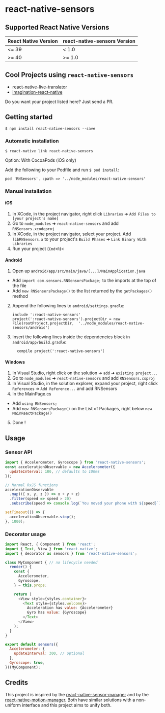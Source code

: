 
# react-native-sensors

## Supported React Native Versions

| React Native Version      | react-native-sensors Version |
|---------------------------|------------------------------|
| <= 39                     | < 1.0                        |
| >= 40                     | >= 1.0                       |

## Cool Projects using `react-native-sensors`

- [react-native-live-translator](https://github.com/agrcrobles/react-native-live-translator)
- [imagination-react-native](https://github.com/Matzielab/imagination-react-native)

Do you want your project listed here? Just send a PR.

## Getting started

`$ npm install react-native-sensors --save`

### Automatic installation

`$ react-native link react-native-sensors`

Option: With CocoaPods (iOS only)

Add the following to your Podfile and run `$ pod install`:

`pod 'RNSensors', :path => '../node_modules/react-native-sensors'`

### Manual installation

#### iOS

1. In XCode, in the project navigator, right click `Libraries` ➜ `Add Files to [your project's name]`
2. Go to `node_modules` ➜ `react-native-sensors` and add `RNSensors.xcodeproj`
3. In XCode, in the project navigator, select your project. Add `libRNSensors.a` to your project's `Build Phases` ➜ `Link Binary With Libraries`
4. Run your project (`Cmd+R`)<

#### Android

1. Open up `android/app/src/main/java/[...]/MainApplication.java`
  - Add `import com.sensors.RNSensorsPackage;` to the imports at the top of the file
  - Add `new RNSensorsPackage()` to the list returned by the `getPackages()` method
2. Append the following lines to `android/settings.gradle`:
  	```
  	include ':react-native-sensors'
  	project(':react-native-sensors').projectDir = new File(rootProject.projectDir, 	'../node_modules/react-native-sensors/android')
  	```
3. Insert the following lines inside the dependencies block in `android/app/build.gradle`:
  	```
      compile project(':react-native-sensors')
  	```

#### Windows

1. In Visual Studio, right click on the solution ➜ `add` ➜ `existing project...`
2. Go to `node_modules` ➜ `react-native-sensors` and add `RNSensors.csproj`
3. In Visual Studio, in the solution explorer, expand your project, right click `References` ➜ `Add Reference...` and add RNSensors
4. In the MainPage.cs
  - Add `using RNSensors;`
  - Add `new RNSensorsPackage()` on the List of Packages, right below `new MainReactPackage()`
5. Done !

## Usage

### Sensor API

```javascript
import { Accelerometer, Gyroscope } from 'react-native-sensors';
const accelerationObservable = new Accelerometer({
  updateInterval: 100, // defaults to 100ms
});

// Normal RxJS functions
accelerationObservable
  .map(({ x, y, z }) => x + y + z)
  .filter(speed => speed > 20)
  .subscribe(speed => console.log(`You moved your phone with ${speed}`));

setTimeout(() => {
  accelerationObservable.stop();
}, 1000);
```

### Decorator usage

```javascript
import React, { Component } from 'react';
import { Text, View } from 'react-native';
import { decorator as sensors } from 'react-native-sensors';

class MyComponent { // no lifecycle needed
  render() {
    const {
      Accelerometer,
      Gyroscope,
    } = this.props;

    return (
      <View style={styles.container}>
        <Text style={styles.welcome}>
          Acceleration has value: {Accelerometer}
          Gyro has value: {Gyroscope}
        </Text>
      </View>
    );
  }
}

export default sensors({
  Accelerometer: {
    updateInterval: 300, // optional
  },
  Gyroscope: true,
})(MyComponent);
```

## Credits

This project is inspired by the [react-native-sensor-manager](https://github.com/kprimice/react-native-sensor-manager) and by the [react-native-motion-manager](https://github.com/pwmckenna/react-native-motion-manager). Both have similar solutions with a non-uniform interface and this project aims to unify both.
